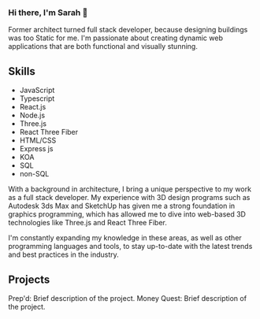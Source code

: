 ### Hi there, I'm Sarah 👋

<!--
**Sarahlash92/Sarahlash92** is a ✨ _special_ ✨ repository because its `README.md` (this file) appears on your GitHub profile.
--> 


Former architect turned full stack developer, because designing buildings was too Static for me. I'm passionate about creating dynamic web applications that are both functional and visually stunning.

## Skills 

* JavaScript
* Typescript
* React.js
* Node.js
* Three.js
* React Three Fiber
* HTML/CSS
* Express js 
* KOA 
* SQL 
* non-SQL 

With a background in architecture, I bring a unique perspective to my work as a full stack developer. My experience with 3D design programs such as Autodesk 3ds Max and SketchUp has given me a strong foundation in graphics programming, which has allowed me to dive into web-based 3D technologies like Three.js and React Three Fiber.

I'm constantly expanding my knowledge in these areas, as well as other programming languages and tools, to stay up-to-date with the latest trends and best practices in the industry.

## Projects
Prep'd: Brief description of the project.
Money Quest: Brief description of the project.

